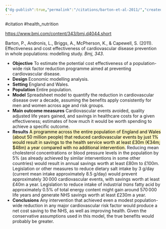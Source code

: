 ```yaml
---
{"dg-publish":true,"permalink":"/citations/barton-et-al-2011/","created":"2025-10-23T17:42:46.182+01:00","updated":"2025-10-23T18:06:08.924+01:00"}
---
```


#citation #health_nutrition 

https://www.bmj.com/content/343/bmj.d4044.short

Barton, P., Andronis, L., Briggs, A., McPherson, K., & Capewell, S. (2011). Effectiveness and cost effectiveness of cardiovascular disease prevention in whole populations: modelling study. _Bmj_, _343_.

- **Objective** To estimate the potential cost effectiveness of a population-wide risk factor reduction programme aimed at preventing cardiovascular disease.
- **Design** Economic modelling analysis.
- **Setting** England and Wales.
- **Population** Entire population.
- **Model** Spreadsheet model to quantify the reduction in cardiovascular disease over a decade, assuming the benefits apply consistently for men and women across age and risk groups.
- **Main outcome measures** Cardiovascular events avoided, quality adjusted life years gained, and savings in healthcare costs for a given effectiveness; estimates of how much it would be worth spending to achieve a specific outcome.
- **Results** <mark style="background: #FFF3A3A6;">A programme across the entire population of England and Wales (about 50 million people) that reduced cardiovascular events by just 1% would result in savings to the health service worth at least £30m (€34m; $48m) a year compared with no additional intervention.</mark> Reducing mean cholesterol concentrations or blood pressure levels in the population by 5% (as already achieved by similar interventions in some other countries) would result in annual savings worth at least £80m to £100m. Legislation or other measures to reduce dietary salt intake by 3 g/day (current mean intake approximately 8.5 g/day) would prevent approximately 30 000 cardiovascular events, with savings worth at least £40m a year. Legislation to reduce intake of industrial _trans_ fatty acid by approximately 0.5% of total energy content might gain around 570 000 life years and generate NHS savings worth at least £230m a year.
- **Conclusions** Any intervention that achieved even a modest population-wide reduction in any major cardiovascular risk factor would produce a net cost saving to the NHS, as well as improving health. Given the conservative assumptions used in this model, the true benefits would probably be greater.